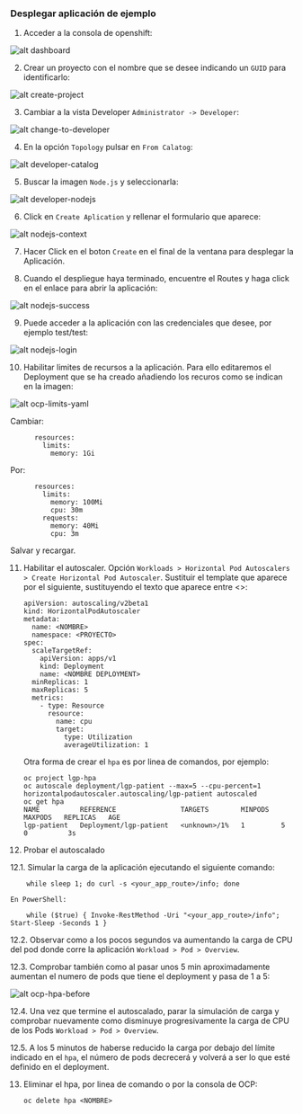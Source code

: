 ### Desplegar aplicación de ejemplo

1. Acceder a la consola de openshift:

![alt dashboard][dashboard]

[dashboard]: ../imagenes/dashboard.png

2. Crear un proyecto con el nombre que se desee indicando un `GUID` para identificarlo:

![alt create-project][create-project]

[create-project]: ../imagenes/create-project.png

3. Cambiar a la vista Developer `Administrator -> Developer`:

![alt change-to-developer][change-to-developer]

[change-to-developer]: ../imagenes/change-to-developer.png

4. En la opción `Topology` pulsar en `From Calatog`:

![alt developer-catalog][developer-catalog]

[developer-catalog]: ../imagenes/developer-catalog.png

5. Buscar la imagen `Node.js` y seleccionarla:

![alt developer-nodejs][developer-nodejs]

[developer-nodejs]: ../imagenes/developer-nodejs.png

6. Click en `Create Aplication` y rellenar el formulario que aparece:

![alt nodejs-context][nodejs-context]

[nodejs-context]: ../imagenes/nodejs-context.png

7. Hacer Click en el boton `Create` en el final de la ventana para desplegar la Aplicación.

8. Cuando el despliegue haya terminado, encuentre el Routes y haga click en el enlace para abrir la aplicación:

![alt nodejs-success][nodejs-success]

[nodejs-success]: ../imagenes/nodejs-success.png

9. Puede acceder a la aplicación con las credenciales que desee, por ejemplo test/test:

![alt nodejs-login][nodejs-login]

[nodejs-login]: ../imagenes/nodejs-login.png

10. Habilitar limites de recursos a la aplicación. Para ello editaremos el Deployment que se ha creado añadiendo los recuros como se indican en la imagen:

![alt ocp-limits-yaml][ocp-limits-yaml]

[ocp-limits-yaml]: ../imagenes/ocp-limits-yaml.png

Cambiar:

          resources:
            limits:
              memory: 1Gi
Por:

          resources:
            limits:
              memory: 100Mi
              cpu: 30m
            requests:
              memory: 40Mi
              cpu: 3m

Salvar y recargar.

11. Habilitar el autoscaler. Opción `Workloads > Horizontal Pod Autoscalers > Create Horizontal Pod Autoscaler`. Sustituir el template que aparece por el siguiente, sustituyendo el texto que aparece entre <>:

        apiVersion: autoscaling/v2beta1
        kind: HorizontalPodAutoscaler
        metadata:
          name: <NOMBRE>
          namespace: <PROYECTO>
        spec:
          scaleTargetRef:
            apiVersion: apps/v1
            kind: Deployment
            name: <NOMBRE DEPLOYMENT>
          minReplicas: 1
          maxReplicas: 5
          metrics:
            - type: Resource
              resource:
                name: cpu
                target:
                  type: Utilization
                  averageUtilization: 1     
           

      Otra forma de crear el `hpa` es por linea de comandos, por ejemplo:

        oc project lgp-hpa
        oc autoscale deployment/lgp-patient --max=5 --cpu-percent=1
        horizontalpodautoscaler.autoscaling/lgp-patient autoscaled
        oc get hpa
        NAME          REFERENCE                TARGETS        MINPODS   MAXPODS   REPLICAS   AGE
        lgp-patient   Deployment/lgp-patient   <unknown>/1%   1         5         0          3s

12. Probar el autoscalado

 12.1. Simular la carga de la aplicación ejecutando el siguiente comando:

        while sleep 1; do curl -s <your_app_route>/info; done

    En PowerShell:

        while ($true) { Invoke-RestMethod -Uri "<your_app_route>/info"; Start-Sleep -Seconds 1 }

 12.2. Observar como a los pocos segundos va aumentando la carga de CPU del pod donde corre la aplicación `Workload > Pod > Overview`.

 12.3. Comprobar también como al pasar unos 5 min aproximadamente aumentan el numero de pods que tiene el deployment y pasa de 1 a 5:

 ![alt ocp-hpa-before][ocp-hpa-before]

 [ocp-hpa-before]: ../imagenes/ocp-hpa-before.png

 12.4. Una vez que termine el autoscalado, parar la simulación de carga y comprobar nuevamente como disminuye progresivamente la carga de CPU de los Pods `Workload > Pod > Overview`.

 12.5. A los 5 minutos de haberse reducido la carga por debajo del límite indicado en el `hpa`, el número de pods decrecerá y volverá a ser lo que esté definido en el deployment.

13. Eliminar el hpa, por linea de comando o por la consola de OCP:

        oc delete hpa <NOMBRE>
